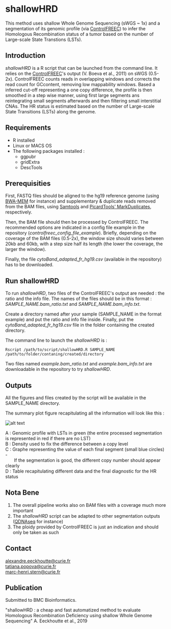 # shallowHRD

This method uses shallow Whole Genome Sequencing (sWGS ~ 1x) and a segmentation of its genomic profile (via [ControlFREEC](http://boevalab.inf.ethz.ch/FREEC/tutorial.html)) to infer the Homologous Recombination status of a tumor based on the number of Large-scale State Transtions (LSTs).

## Introduction

*shallowHRD* is a R script that can be launched from the command line. It relies on the [ControlFREEC](http://boevalab.inf.ethz.ch/FREEC/tutorial.html)'s output (V. Boeva et al., 2011) on sWGS (0.5-2x). ControlFREEC counts reads in overlapping windows and corrects the read count for GCcontent, removing low mappability windows. Based a inferred cut-off representing a one copy difference, the profile is then smoothed in a step wise manner, using first large segments ans reintegrating small segments afterwards and then filtering small interstitial CNAs. The HR status is estimated based on the number of Large-scale State Transitions (LSTs) along the genome.

## Requirements

* R installed
* Linux or MACS OS
* The following packages installed : 
  * ggpubr
  * gridExtra
  * DescTools


## Prerequisities

First, FASTQ files should be aligned to the hg19 reference genome (using [BWA-MEM](https://github.com/lh3/bwa) for instance) and supplementary & duplicate reads removed from the BAM files, using [Samtools](http://www.htslib.org/doc/samtools.html) and [PicardTools' MarkDuplicates](https://broadinstitute.github.io/picard/command-line-overview.html#MarkDuplicates), respectively.

Then, the BAM file should then be processed by ControlFREEC. The recommended options are indicated in a config file example in the repository (*controlfreec_config_file_example*). Briefly, depending on the coverage of the BAM files (0.5-2x), the window size should varies between 20kb and 60kb, with a step size half its length (the lower the coverage, the larger the window).

Finally, the file *cytoBand_adapted_fr_hg19.csv* (available in the repository) has to be downloaded. 


## Run shallowHRD

To run *shallowHRD*, two files of the ControlFREEC's output are needed : the ratio and the info file. The names of the files should be in this format : *SAMPLE_NAME.bam_ratio.txt* and *SAMPLE_NAME.bam_info.txt*. 

Create a directory named after your sample (SAMPLE_NAME in the format example) and put the ratio and info file inside. Finally, put the *cytoBand_adapted_fr_hg19.csv* file in the folder containing the created directory.

The command line to launch the *shallowHRD* is :

```
Rscript /path/to/script/shallowHRD.R SAMPLE_NAME /path/to/folder/contaning/created/directory
```

Two files named *example.bam_ratio.txt* and *example.bam_info.txt* are downloadable in the repository to try *shallowHRD*.

## Outputs

All the figures and files created by the script will be available in the SAMPLE_NAME directory. 

The summary plot figure recapitulating all the information will look like this :

![alt text](https://github.com/aeeckhou/shallowHRD/blob/master/summary_plot_example)

A : Genomic profile with LSTs in green (the entire processed segmentation is represented in red if there are no LST) <br/>
B : Density used to fix the difference between a copy level <br/>
C : Graphe representing the value of each final segment (small blue circles) - <br/>
&nbsp;&nbsp;&nbsp;&nbsp;&nbsp;&nbsp;&nbsp;If the segmentation is good, the different copy number should appear clearly <br/>
D : Table recapitulating different data and the final diagnostic for the HR status

## Nota Bene

1. The overall pipeline works also on BAM files with a coverage much more important
2. The *shallowHRD* script can be adapted to other segmentation outputs ([QDNAseq](https://github.com/ccagc/QDNAseq) for instance)
3. The ploidy provided by ControlFREEC is just an indication and should only be taken as such

## Contact

alexandre.eeckhoutte@curie.fr <br/>
tatiana.popova@curie.fr <br/>
marc-henri.stern@curie.fr


## Publication

Submitted to BMC Bioinformatics.

"shallowHRD : a cheap and fast automatized method to evaluate Homologous Recombination Deficiency using shallow Whole Genome Sequencing" A. Eeckhoutte et al., 2019

